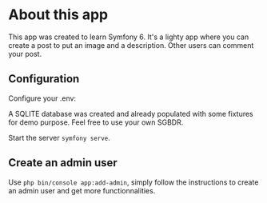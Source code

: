 # About this app
This app was created to learn Symfony 6. It's a lighty app where you can create a post to put an image and a description. Other users can comment your post.

## Configuration
Configure your .env:

A SQLITE database was created and already populated with some fixtures for demo purpose. Feel free to use your own SGBDR.

Start the server `symfony serve`.

## Create an admin user
Use `php bin/console app:add-admin`, simply follow the instructions to create an admin user and get more functionnalities.

